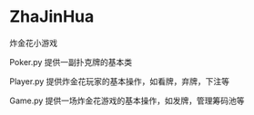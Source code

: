 # ZhaJinHua
炸金花小游戏
<p> Poker.py 提供一副扑克牌的基本类
<p> Player.py 提供炸金花玩家的基本操作，如看牌，弃牌，下注等
<p> Game.py 提供一场炸金花游戏的基本操作，如发牌，管理筹码池等
